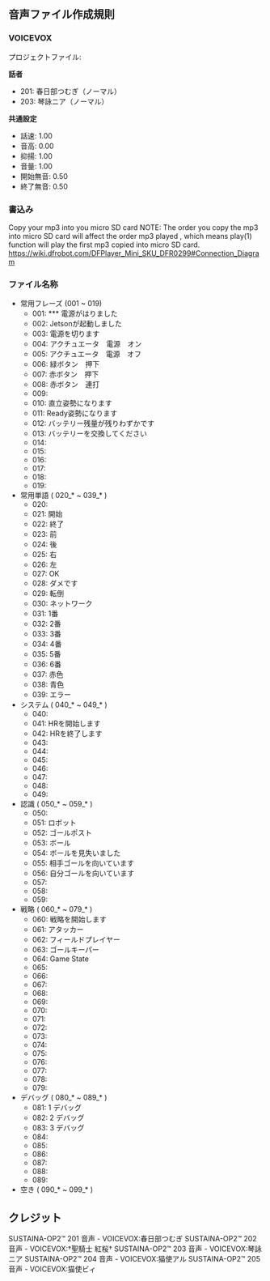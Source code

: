 ## 音声ファイル作成規則

### VOICEVOX

プロジェクトファイル: 

**話者**
- 201: 春日部つむぎ（ノーマル）
- 203: 琴詠ニア（ノーマル）

**共通設定**
- 話速: 1.00
- 音高: 0.00
- 抑揚: 1.00
- 音量: 1.00
- 開始無音: 0.50
- 終了無音: 0.50

### 書込み

Copy your mp3 into you micro SD card
NOTE: The order you copy the mp3 into micro SD card will affect the order mp3 played , which means play(1) function will play the first mp3 copied into micro SD card.
https://wiki.dfrobot.com/DFPlayer_Mini_SKU_DFR0299#Connection_Diagram

### ファイル名称

- 常用フレーズ (001 ~ 019)
  - 001: *** 電源がはりました
  - 002: Jetsonが起動しました
  - 003: 電源を切ります
  - 004: アクチュエータ　電源　オン
  - 005: アクチュエータ　電源　オフ
  - 006: 緑ボタン　押下
  - 007: 赤ボタン　押下
  - 008: 赤ボタン　連打
  - 009: 
  - 010: 直立姿勢になります
  - 011: Ready姿勢になります
  - 012: バッテリー残量が残りわずかです
  - 013: バッテリーを交換してください
  - 014: 
  - 015: 
  - 016: 
  - 017: 
  - 018: 
  - 019: 
- 常用単語 ( 020_* ~ 039_* )
  - 020:
  - 021: 開始
  - 022: 終了
  - 023: 前
  - 024: 後
  - 025: 右
  - 026: 左
  - 027: OK
  - 028: ダメです
  - 029: 転倒
  - 030: ネットワーク
  - 031: 1番
  - 032: 2番
  - 033: 3番
  - 034: 4番
  - 035: 5番
  - 036: 6番
  - 037: 赤色
  - 038: 青色
  - 039: エラー
- システム ( 040_* ~ 049_* )
  - 040: 
  - 041: HRを開始します
  - 042: HRを終了します
  - 043: 
  - 044: 
  - 045: 
  - 046: 
  - 047: 
  - 048: 
  - 049: 
- 認識 ( 050_* ~ 059_* )
  - 050: 
  - 051: ロボット
  - 052: ゴールポスト
  - 053: ボール
  - 054: ボールを見失いました
  - 055: 相手ゴールを向いています
  - 056: 自分ゴールを向いています
  - 057: 
  - 058: 
  - 059: 
- 戦略 ( 060_* ~ 079_* )
  - 060: 戦略を開始します
  - 061: アタッカー
  - 062: フィールドプレイヤー
  - 063: ゴールキーパー
  - 064: Game State
  - 065: 
  - 066: 
  - 067: 
  - 068: 
  - 069: 
  - 070: 
  - 071: 
  - 072: 
  - 073: 
  - 074: 
  - 075: 
  - 076: 
  - 077: 
  - 078: 
  - 079: 
- デバッグ ( 080_* ~ 089_* )
  - 081: 1 デバッグ
  - 082: 2 デバッグ
  - 083: 3 デバッグ
  - 084: 
  - 085: 
  - 086: 
  - 087: 
  - 088: 
  - 089: 
- 空き ( 090_* ~ 099_* )

## クレジット

SUSTAINA-OP2™ 201 音声 - VOICEVOX:春日部つむぎ
SUSTAINA-OP2™ 202 音声 - VOICEVOX:†聖騎士 紅桜†
SUSTAINA-OP2™ 203 音声 - VOICEVOX:琴詠ニア
SUSTAINA-OP2™ 204 音声 - VOICEVOX:猫使アル
SUSTAINA-OP2™ 205 音声 - VOICEVOX:猫使ビィ
